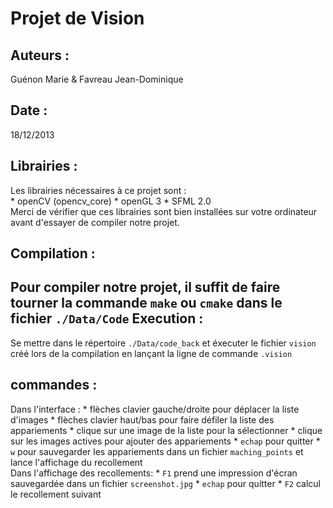 ﻿Projet de Vision
================

Auteurs :
---------
Guénon Marie & Favreau Jean-Dominique

Date :
------
18/12/2013

Librairies :
------------
Les librairies nécessaires à ce projet sont :<br>
	* openCV (opencv_core)
	* openGL 3
	* SFML 2.0
<br>Merci de vérifier que ces librairies sont bien installées sur votre ordinateur avant d'essayer de compiler notre projet.

Compilation :
-------------
Pour compiler notre projet, il suffit de faire tourner la commande `make` ou `cmake` dans le fichier `./Data/Code`
Execution :
-----------
Se mettre dans le répertoire `./Data/code_back` et éxecuter le fichier `vision` créé lors de la compilation en lançant la ligne de commande `.vision`

commandes :
-----------
Dans l'interface :
	* flèches clavier gauche/droite pour déplacer la liste d'images
	* flèches clavier haut/bas pour faire défiler la liste des appariements
	* clique sur une image de la liste pour la sélectionner
	* clique sur les images actives pour ajouter des appariements
	* `echap` pour quitter
	* `w` pour sauvegarder les appariements dans un fichier `maching_points` et lance l'affichage du recollement
<br>
Dans l'affichage des recollements:
	* `F1` prend une impression d'écran sauvegardée dans un fichier `screenshot.jpg`
	* `echap` pour quitter
	* `F2` calcul le recollement suivant

